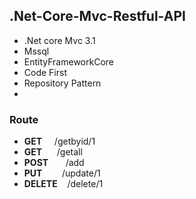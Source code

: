 ## .Net-Core-Mvc-Restful-API

- .Net core Mvc 3.1
- Mssql
- EntityFrameworkCore
- Code First
- Repository Pattern
- 
### Route

- **GET** &nbsp;&nbsp;&nbsp;&nbsp;/getbyid/1
- **GET** &nbsp;&nbsp;&nbsp;&nbsp;&nbsp;/getall
- **POST** &nbsp;&nbsp;&nbsp;&nbsp;&nbsp;&nbsp;/add
- **PUT** &nbsp;&nbsp;&nbsp;&nbsp;&nbsp;&nbsp;&nbsp;/update/1
- **DELETE** &nbsp;&nbsp;&nbsp;/delete/1

